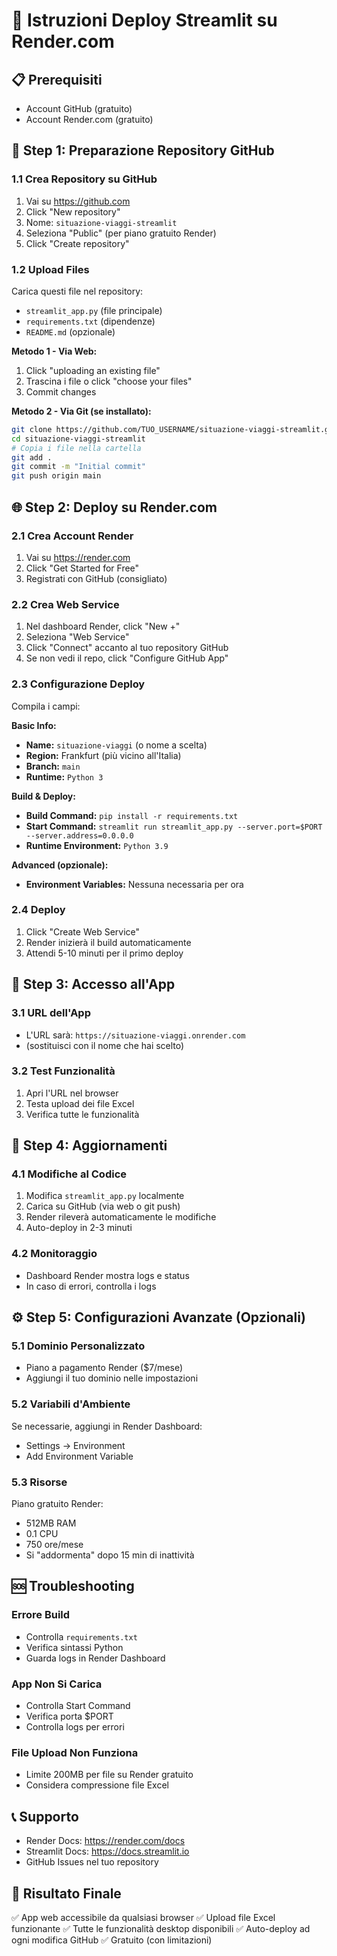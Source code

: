 # 🚀 Istruzioni Deploy Streamlit su Render.com

## 📋 Prerequisiti
- Account GitHub (gratuito)
- Account Render.com (gratuito)

## 🔧 Step 1: Preparazione Repository GitHub

### 1.1 Crea Repository su GitHub
1. Vai su https://github.com
2. Click "New repository"
3. Nome: `situazione-viaggi-streamlit`
4. Seleziona "Public" (per piano gratuito Render)
5. Click "Create repository"

### 1.2 Upload Files
Carica questi file nel repository:
- `streamlit_app.py` (file principale)
- `requirements.txt` (dipendenze)
- `README.md` (opzionale)

**Metodo 1 - Via Web:**
1. Click "uploading an existing file"
2. Trascina i file o click "choose your files"
3. Commit changes

**Metodo 2 - Via Git (se installato):**
```bash
git clone https://github.com/TUO_USERNAME/situazione-viaggi-streamlit.git
cd situazione-viaggi-streamlit
# Copia i file nella cartella
git add .
git commit -m "Initial commit"
git push origin main
```

## 🌐 Step 2: Deploy su Render.com

### 2.1 Crea Account Render
1. Vai su https://render.com
2. Click "Get Started for Free"
3. Registrati con GitHub (consigliato)

### 2.2 Crea Web Service
1. Nel dashboard Render, click "New +"
2. Seleziona "Web Service"
3. Click "Connect" accanto al tuo repository GitHub
4. Se non vedi il repo, click "Configure GitHub App"

### 2.3 Configurazione Deploy
Compila i campi:

**Basic Info:**
- **Name:** `situazione-viaggi` (o nome a scelta)
- **Region:** Frankfurt (più vicino all'Italia)
- **Branch:** `main`
- **Runtime:** `Python 3`

**Build & Deploy:**
- **Build Command:** `pip install -r requirements.txt`
- **Start Command:** `streamlit run streamlit_app.py --server.port=$PORT --server.address=0.0.0.0`
- **Runtime Environment:** `Python 3.9`

**Advanced (opzionale):**
- **Environment Variables:** Nessuna necessaria per ora

### 2.4 Deploy
1. Click "Create Web Service"
2. Render inizierà il build automaticamente
3. Attendi 5-10 minuti per il primo deploy

## 🔗 Step 3: Accesso all'App

### 3.1 URL dell'App
- L'URL sarà: `https://situazione-viaggi.onrender.com`
- (sostituisci con il nome che hai scelto)

### 3.2 Test Funzionalità
1. Apri l'URL nel browser
2. Testa upload dei file Excel
3. Verifica tutte le funzionalità

## 🔄 Step 4: Aggiornamenti

### 4.1 Modifiche al Codice
1. Modifica `streamlit_app.py` localmente
2. Carica su GitHub (via web o git push)
3. Render rileverà automaticamente le modifiche
4. Auto-deploy in 2-3 minuti

### 4.2 Monitoraggio
- Dashboard Render mostra logs e status
- In caso di errori, controlla i logs

## ⚙️ Step 5: Configurazioni Avanzate (Opzionali)

### 5.1 Dominio Personalizzato
- Piano a pagamento Render ($7/mese)
- Aggiungi il tuo dominio nelle impostazioni

### 5.2 Variabili d'Ambiente
Se necessarie, aggiungi in Render Dashboard:
- Settings → Environment
- Add Environment Variable

### 5.3 Risorse
Piano gratuito Render:
- 512MB RAM
- 0.1 CPU
- 750 ore/mese
- Si "addormenta" dopo 15 min di inattività

## 🆘 Troubleshooting

### Errore Build
- Controlla `requirements.txt`
- Verifica sintassi Python
- Guarda logs in Render Dashboard

### App Non Si Carica
- Controlla Start Command
- Verifica porta $PORT
- Controlla logs per errori

### File Upload Non Funziona
- Limite 200MB per file su Render gratuito
- Considera compressione file Excel

## 📞 Supporto
- Render Docs: https://render.com/docs
- Streamlit Docs: https://docs.streamlit.io
- GitHub Issues nel tuo repository

## 🎯 Risultato Finale
✅ App web accessibile da qualsiasi browser
✅ Upload file Excel funzionante
✅ Tutte le funzionalità desktop disponibili
✅ Auto-deploy ad ogni modifica GitHub
✅ Gratuito (con limitazioni)
